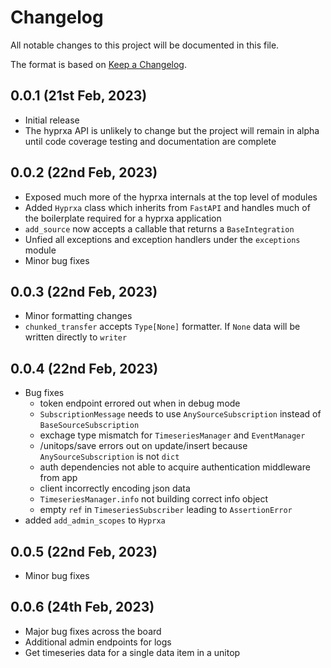 # Changelog

All notable changes to this project will be documented in this file.

The format is based on [Keep a Changelog](https://keepachangelog.com/en/1.0.0/).

## 0.0.1 (21st Feb, 2023)

- Initial release
- The hyprxa API is unlikely to change but the project will remain in alpha until code coverage testing and documentation are complete

## 0.0.2 (22nd Feb, 2023)

- Exposed much more of the hyprxa internals at the top level of modules
- Added `Hyprxa` class which inherits from `FastAPI` and handles much of the boilerplate required for a hyprxa application
- `add_source` now accepts a callable that returns a `BaseIntegration`
- Unfied all exceptions and exception handlers under the `exceptions` module
- Minor bug fixes

## 0.0.3 (22nd Feb, 2023)

- Minor formatting changes
- `chunked_transfer` accepts `Type[None]` formatter. If `None` data will be written directly to `writer`

## 0.0.4 (22nd Feb, 2023)

- Bug fixes
    - token endpoint errored out when in debug mode
    - `SubscriptionMessage` needs to use `AnySourceSubscription` instead of `BaseSourceSubscription`
    - exchage type mismatch for `TimeseriesManager` and `EventManager`
    - /unitops/save errors out on update/insert because `AnySourceSubscription` is not `dict`
    - auth dependencies not able to acquire authentication middleware from app
    - client incorrectly encoding json data
    - `TimeseriesManager.info` not building correct info object
    - empty `ref` in `TimeseriesSubscriber` leading to `AssertionError`
- added `add_admin_scopes` to `Hyprxa`

## 0.0.5 (22nd Feb, 2023)

- Minor bug fixes

## 0.0.6 (24th Feb, 2023)

- Major bug fixes across the board
- Additional admin endpoints for logs
- Get timeseries data for a single data item in a unitop
